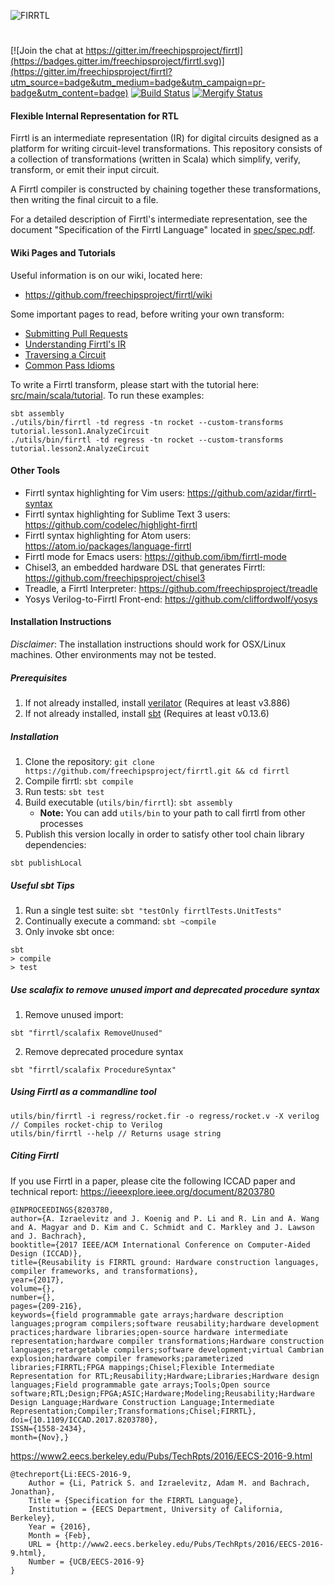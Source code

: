 ![FIRRTL](https://raw.githubusercontent.com/freechipsproject/firrtl/master/doc/images/firrtl_logo.svg?sanitize=true)

#

[![Join the chat at https://gitter.im/freechipsproject/firrtl](https://badges.gitter.im/freechipsproject/firrtl.svg)](https://gitter.im/freechipsproject/firrtl?utm_source=badge&utm_medium=badge&utm_campaign=pr-badge&utm_content=badge)
[![Build Status](https://travis-ci.org/freechipsproject/firrtl.svg?branch=master)](https://travis-ci.org/freechipsproject/firrtl)
[![Mergify Status][mergify-status]][mergify]

[mergify]: https://mergify.io
[mergify-status]: https://gh.mergify.io/badges/:freechipsproject/:firrtl.png?style=cut

#### Flexible Internal Representation for RTL

 Firrtl is an intermediate representation (IR) for digital circuits designed as a platform for writing circuit-level transformations.
 This repository consists of a collection of transformations (written in Scala) which simplify, verify, transform, or emit their input circuit.

 A Firrtl compiler is constructed by chaining together these transformations, then writing the final circuit to a file.

 For a detailed description of Firrtl's intermediate representation, see the document "Specification of the Firrtl Language" located in [spec/spec.pdf](https://github.com/freechipsproject/firrtl/blob/master/spec/spec.pdf).

#### Wiki Pages and Tutorials

Useful information is on our wiki, located here:
* https://github.com/freechipsproject/firrtl/wiki

Some important pages to read, before writing your own transform:
* [Submitting Pull Requests](https://github.com/freechipsproject/firrtl/wiki/Submitting-a-Pull-Request)
* [Understanding Firrtl's IR](https://github.com/freechipsproject/firrtl/wiki/Understanding-Firrtl-Intermediate-Representation)
* [Traversing a Circuit](https://github.com/freechipsproject/firrtl/wiki/traversing-a-circuit)
* [Common Pass Idioms](https://github.com/freechipsproject/firrtl/wiki/Common-Pass-Idioms)

To write a Firrtl transform, please start with the tutorial here: [src/main/scala/tutorial](https://github.com/freechipsproject/firrtl/blob/master/src/main/scala/tutorial).
To run these examples:
```
sbt assembly
./utils/bin/firrtl -td regress -tn rocket --custom-transforms tutorial.lesson1.AnalyzeCircuit
./utils/bin/firrtl -td regress -tn rocket --custom-transforms tutorial.lesson2.AnalyzeCircuit
```

#### Other Tools
* Firrtl syntax highlighting for Vim users: https://github.com/azidar/firrtl-syntax
* Firrtl syntax highlighting for Sublime Text 3 users: https://github.com/codelec/highlight-firrtl
* Firrtl syntax highlighting for Atom users: https://atom.io/packages/language-firrtl
* Firrtl mode for Emacs users: https://github.com/ibm/firrtl-mode
* Chisel3, an embedded hardware DSL that generates Firrtl: https://github.com/freechipsproject/chisel3
* Treadle, a Firrtl Interpreter: https://github.com/freechipsproject/treadle
* Yosys Verilog-to-Firrtl Front-end: https://github.com/cliffordwolf/yosys

#### Installation Instructions
*Disclaimer*: The installation instructions should work for OSX/Linux machines. Other environments may not be tested.

##### Prerequisites
 1. If not already installed, install [verilator](http://www.veripool.org/projects/verilator/wiki/Installing) (Requires at least v3.886)
 2. If not already installed, install [sbt](http://www.scala-sbt.org/) (Requires at least v0.13.6)

##### Installation
 1. Clone the repository:
    ```git clone https://github.com/freechipsproject/firrtl.git && cd firrtl```
 1. Compile firrtl: ```sbt compile```
 1. Run tests: ```sbt test```
 1. Build executable (`utils/bin/firrtl`): ```sbt assembly```
    * **Note:** You can add `utils/bin` to your path to call firrtl from other processes
 1. Publish this version locally in order to satisfy other tool chain library dependencies:
```
sbt publishLocal
```

##### Useful sbt Tips
 1. Run a single test suite:
 `sbt "testOnly firrtlTests.UnitTests"`
 2. Continually execute a command:
 `sbt ~compile`
 3. Only invoke sbt once:
```
sbt
> compile
> test
```

##### Use scalafix to remove unused import and deprecated procedure syntax
 1. Remove unused import:
```
sbt "firrtl/scalafix RemoveUnused"
```
 2. Remove deprecated procedure syntax
```
sbt "firrtl/scalafix ProcedureSyntax"
```

##### Using Firrtl as a commandline tool
```
utils/bin/firrtl -i regress/rocket.fir -o regress/rocket.v -X verilog // Compiles rocket-chip to Verilog
utils/bin/firrtl --help // Returns usage string
```

##### Citing Firrtl

If you use Firrtl in a paper, please cite the following ICCAD paper and technical report:
https://ieeexplore.ieee.org/document/8203780
```
@INPROCEEDINGS{8203780, 
author={A. Izraelevitz and J. Koenig and P. Li and R. Lin and A. Wang and A. Magyar and D. Kim and C. Schmidt and C. Markley and J. Lawson and J. Bachrach}, 
booktitle={2017 IEEE/ACM International Conference on Computer-Aided Design (ICCAD)}, 
title={Reusability is FIRRTL ground: Hardware construction languages, compiler frameworks, and transformations}, 
year={2017}, 
volume={}, 
number={}, 
pages={209-216}, 
keywords={field programmable gate arrays;hardware description languages;program compilers;software reusability;hardware development practices;hardware libraries;open-source hardware intermediate representation;hardware compiler transformations;Hardware construction languages;retargetable compilers;software development;virtual Cambrian explosion;hardware compiler frameworks;parameterized libraries;FIRRTL;FPGA mappings;Chisel;Flexible Intermediate Representation for RTL;Reusability;Hardware;Libraries;Hardware design languages;Field programmable gate arrays;Tools;Open source software;RTL;Design;FPGA;ASIC;Hardware;Modeling;Reusability;Hardware Design Language;Hardware Construction Language;Intermediate Representation;Compiler;Transformations;Chisel;FIRRTL}, 
doi={10.1109/ICCAD.2017.8203780}, 
ISSN={1558-2434}, 
month={Nov},}
```

https://www2.eecs.berkeley.edu/Pubs/TechRpts/2016/EECS-2016-9.html
```
@techreport{Li:EECS-2016-9,
    Author = {Li, Patrick S. and Izraelevitz, Adam M. and Bachrach, Jonathan},
    Title = {Specification for the FIRRTL Language},
    Institution = {EECS Department, University of California, Berkeley},
    Year = {2016},
    Month = {Feb},
    URL = {http://www2.eecs.berkeley.edu/Pubs/TechRpts/2016/EECS-2016-9.html},
    Number = {UCB/EECS-2016-9}
}
```
